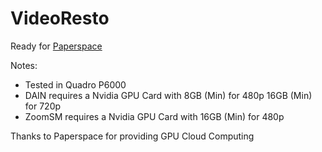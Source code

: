 # VideoResto
 
Ready for [Paperspace](https://paperspace.com)

Notes:
 * Tested in Quadro P6000
 * DAIN requires a Nvidia GPU Card with 8GB (Min) for 480p 16GB (Min) for 720p
 * ZoomSM requires a Nvidia GPU Card with 16GB (Min) for 480p 

Thanks to Paperspace for providing GPU Cloud Computing
